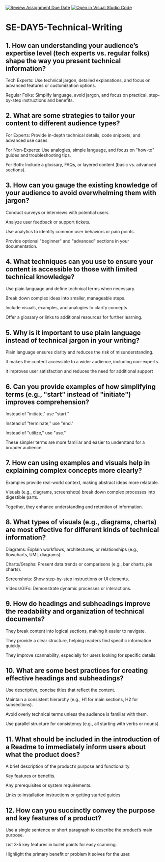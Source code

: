 [![Review Assignment Due Date](https://classroom.github.com/assets/deadline-readme-button-22041afd0340ce965d47ae6ef1cefeee28c7c493a6346c4f15d667ab976d596c.svg)](https://classroom.github.com/a/zsAR-pyY)
[![Open in Visual Studio Code](https://classroom.github.com/assets/open-in-vscode-2e0aaae1b6195c2367325f4f02e2d04e9abb55f0b24a779b69b11b9e10269abc.svg)](https://classroom.github.com/online_ide?assignment_repo_id=18498522&assignment_repo_type=AssignmentRepo)
# SE-DAY5-Technical-Writing
## 1. How can understanding your audience’s expertise level (tech experts vs. regular folks) shape the way you present technical information?
Tech Experts: Use technical jargon, detailed explanations, and focus on advanced features or customization options.

Regular Folks: Simplify language, avoid jargon, and focus on practical, step-by-step instructions and benefits.


## 2. What are some strategies to tailor your content to different audience types?

For Experts: Provide in-depth technical details, code snippets, and advanced use cases.

For Non-Experts: Use analogies, simple language, and focus on "how-to" guides and troubleshooting tips.

For Both: Include a glossary, FAQs, or layered content (basic vs. advanced sections).


## 3. How can you gauge the existing knowledge of your audience to avoid overwhelming them with jargon?
Conduct surveys or interviews with potential users.

Analyze user feedback or support tickets.

Use analytics to identify common user behaviors or pain points.

Provide optional "beginner" and "advanced" sections in your documentation.


## 4. What techniques can you use to ensure your content is accessible to those with limited technical knowledge?
Use plain language and define technical terms when necessary.

Break down complex ideas into smaller, manageable steps.

Include visuals, examples, and analogies to clarify concepts.

Offer a glossary or links to additional resources for further learning.

## 5. Why is it important to use plain language instead of technical jargon in your writing?
Plain language ensures clarity and reduces the risk of misunderstanding.

It makes the content accessible to a wider audience, including non-experts.

It improves user satisfaction and reduces the need for additional support

## 6. Can you provide examples of how simplifying terms (e.g., "start" instead of "initiate") improves comprehension?
Instead of "initiate," use "start."

Instead of "terminate," use "end."

Instead of "utilize," use "use."

These simpler terms are more familiar and easier to understand for a broader audience.

## 7. How can using examples and visuals help in explaining complex concepts more clearly?

Examples provide real-world context, making abstract ideas more relatable.

Visuals (e.g., diagrams, screenshots) break down complex processes into digestible parts.

Together, they enhance understanding and retention of information.

## 8. What types of visuals (e.g., diagrams, charts) are most effective for different kinds of technical information?
Diagrams: Explain workflows, architectures, or relationships (e.g., flowcharts, UML diagrams).

Charts/Graphs: Present data trends or comparisons (e.g., bar charts, pie charts).

Screenshots: Show step-by-step instructions or UI elements.

Videos/GIFs: Demonstrate dynamic processes or interactions.

## 9. How do headings and subheadings improve the readability and organization of technical documents?

They break content into logical sections, making it easier to navigate.

They provide a clear structure, helping readers find specific information quickly.

They improve scannability, especially for users looking for specific details.

## 10. What are some best practices for creating effective headings and subheadings?

Use descriptive, concise titles that reflect the content.

Maintain a consistent hierarchy (e.g., H1 for main sections, H2 for subsections).

Avoid overly technical terms unless the audience is familiar with them.

Use parallel structure for consistency (e.g., all starting with verbs or nouns).

## 11. What should be included in the introduction of a Readme to immediately inform users about what the product does?

A brief description of the product’s purpose and functionality.

Key features or benefits.

Any prerequisites or system requirements.

Links to installation instructions or getting started guides


## 12. How can you succinctly convey the purpose and key features of a product?
Use a single sentence or short paragraph to describe the product’s main purpose.

List 3-5 key features in bullet points for easy scanning.

Highlight the primary benefit or problem it solves for the user.







